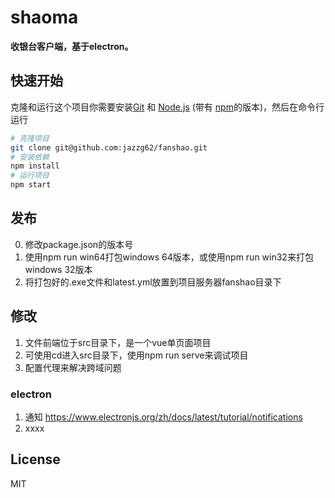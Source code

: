 # shaoma

**收银台客户端，基于electron。**

## 快速开始

克隆和运行这个项目你需要安装[Git](https://git-scm.com) 和 [Node.js](https://nodejs.org/en/download/) (带有 [npm](http://npmjs.com)的版本)，然后在命令行运行

```bash
# 克隆项目
git clone git@github.com:jazzg62/fanshao.git
# 安装依赖
npm install
# 运行项目
npm start
```

## 发布
0. 修改package.json的版本号
1. 使用npm run win64打包windows 64版本，或使用npm run win32来打包windows 32版本
2. 将打包好的.exe文件和latest.yml放置到项目服务器fanshao目录下

## 修改
1. 文件前端位于src目录下，是一个vue单页面项目
2. 可使用cd进入src目录下，使用npm run serve来调试项目
3. 配置代理来解决跨域问题

### electron
1. 通知 https://www.electronjs.org/zh/docs/latest/tutorial/notifications
2. xxxx
## License

MIT
